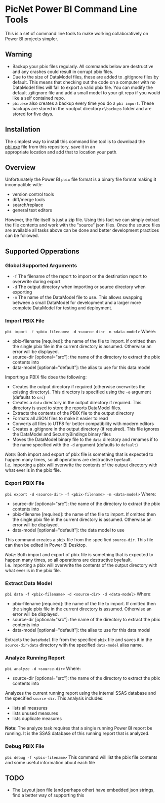 # PicNet Power BI Command Line Tools

This is a set of command line tools to make working collaboratively on Power BI projects simpler.

## Warning
- Backup your pbix files regularly.  All commands below are destructive and any crashes could result in corrupt pbix files.
- Due to the size of DataModel files, these are added to .gitignore files by default.  This means that checking out the code
  on a computer with no DataModel files will fail to export a valid pbix file.  You can modify the default .gitignore file
  and add a small model to your git repo if you would like a self contained repo.
- `pbi.exe` also creates a backup every time you do a `pbi import`.  These backups are stored in the \<output directory>`\backups` 
  folder and are stored for five days.

## Installation
The simplest way to install this command line tool is to download the 
[pbi.exe](https://github.com/gatapia/picnet_pbi_cli/raw/master/pbi.exe) file from this repository, save it in an  
appropriate location and add that to location your path.

## Overview
Unfortunately the Power BI `pbix` file format is a binary file format making it incompatible with:
- version control tools
- diff/merge tools
- search/replace
- general text editors

However, the file itself is just a zip file.  Using this fact we can simply extract the file contents and
work with the "source" json files.  Once the source files are available all tasks above can be done and better
development practices can be followed.

## Supported Opperations

### Global Supported Arguments
- `-f` The filename of the report to import or the destination report to overwrite during export
- `-d` The output directory when importing or source directory when exporting
- `-m` The name of the DataModel file to use.  This allows swapping between a small DataModel for development and
  a larger more complete DataModel for testing and deployment.

### Import PBIX File
`pbi import -f <pbix-filename> -d <source-dir> -m <data-model>`
Where:
- pbix-filename [required]: the name of the file to import. If omitted then the single pbix file in the current directory 
        is assumed.  Otherwise an error will be displayed.
- source-dir [optional="src"]: the name of the directory to extract the pbix contents into
- data-model [optional="default"]: the alias to use for this data model 

Importing a PBIX file does the following:
- Creates the output directory if required (otherwise overwrites the existing directory).  This directory is specified 
    using the `-o` argument (defaults to `src`)
- Creates a `data` directory in the output directory if required.  This directory is used to store the reports DataModel files.
- Extracts the contents of the PBIX file to the output directory
- Formats all JSON files to make it easier to read
- Converts all files to UTF8 for better compatibility with modern editors
- Creates a .gitignore in the output directory (if required).  This file ignores the DataModel and SecurityBindings
  binary files
- Moves the DataModel binary file to the `data` directory and renames if to the name specified with the `-d` argument (defaults to `default`)

*Note:* Both import and export of pbix file is something that is expected to happen many times, so all operations are destructive byefault.  
I.e. importing a pbix will overwrite the contents of the output directory with what ever is in the pbix file.

### Export PBIX File
`pbi export -d <source-dir> -f <pbix-filename> -m <data-model>`
Where:
- source-dir [optional="src"]: the name of the directory to extract the pbix contents into
- pbix-filename [required]: the name of the file to import.  If omitted then the single pbix file in the current directory 
        is assumed.  Otherwise an error will be displayed.
- data-model [optional="default"]: the data model to use

This command creates a `pbix` file from the specified `source-dir`.  This file can then be edited in Power BI Desktop.

*Note:* Both import and export of pbix file is something that is expected to happen many times, so all operations are destructive byefault.  
I.e. importing a pbix will overwrite the contents of the output directory with what ever is in the pbix file.

### Extract Data Model
`pbi data -f <pbix-filename> -d <source-dir> -d <data-model>`
Where:
- pbix-filename [required]: the name of the file to import. If omitted then the single pbix file in the current directory 
        is assumed.  Otherwise an error will be displayed.
- source-dir [optional="src"]: the name of the directory to extract the pbix contents into
- data-model [optional="default"]: the alias to use for this data model 

Extracts the `DataModel` file from the specified `pbix` file and saves it in the `source-dir\data` directory with the
specified `data-model` alias name.

### Analyze Running Report
`pbi analyze -d <source-dir>`
Where:
- source-dir [optional="src"]: the name of the directory to extract the pbix contents into

Analyzes the current running report using the internal SSAS database and the specified `source-dir`.  This analysis includes:
- lists all measures
- lists unused measures
- lists duplicate measures

**Note**: The analyze task requires that a single running Power BI report be running.  It is the SSAS database
  of this running report that is analyzed.



### Debug PBIX File
`pbi debug -f <pbix-filename>`
This command will list the pbix file contents and some useful information about each file


## TODO
- The Layout json file (and perhaps other) have embedded json strings, find a better way of supporting this

